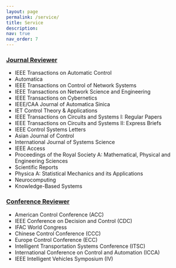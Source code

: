 ```yaml
---
layout: page
permalink: /service/
title: Service
description: 
nav: true
nav_order: 7
---
```

  

### [Journal Reviewer]()

- IEEE Transactions on Automatic Control
- Automatica
- IEEE Transactions on Control of Network Systems
- IEEE Transactions on Network Science and Engineering
- IEEE Transactions on Cybernetics
- IEEE/CAA Journal of Automatica Sinica
- IET Control Theory & Applications
- IEEE Transactions on Circuits and Systems I: Regular Papers
- IEEE Transactions on Circuits and Systems II: Express Briefs
- IEEE Control Systems Letters
- Asian Journal of Control
- International Journal of Systems Science
- IEEE Access
- Proceedings of the Royal Society A: Mathematical, Physical and Engineering Sciences
- Scientific Reports
- Physica A: Statistical Mechanics and its Applications
- Neurocomputing
- Knowledge-Based Systems

### [Conference Reviewer]()

- American Control Conference (ACC)
- IEEE Conference on Decision and Control (CDC)
- IFAC World Congress
- Chinese Control Conference (CCC)
- Europe Control Conference (ECC)
- Intelligent Transportation Systems Conference (ITSC)
- International Conference on Control and Automation (ICCA)
- IEEE Intelligent Vehicles Symposium (IV)